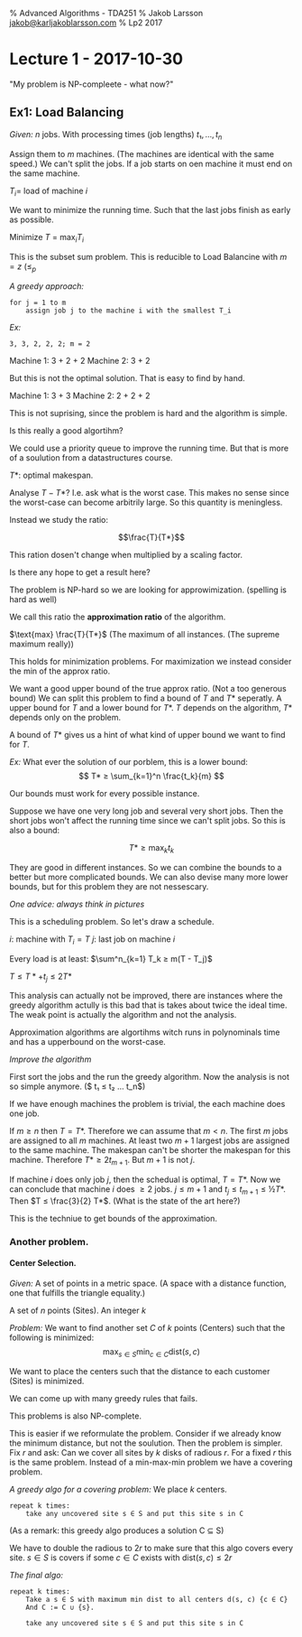 % Advanced Algorithms - TDA251
% Jakob Larsson <jakob@karljakoblarsson.com>
% Lp2 2017

Lecture 1 - 2017-10-30
======================


"My problem is NP-compleete - what now?"

Ex1: Load Balancing
-------------------

_Given:_ $n$ jobs. With processing times (job lengths) $t₁, …, t_n$

Assign them to $m$ machines. (The machines are identical with the same
speed.) We can't split the jobs. If a job starts on oen machine it
must end on the same machine.

$T_i =$ load of machine $i$

We want to minimize the running time. Such that the last jobs finish
as early as possible.

Minimize $T$ = $\text{max}_i T_i$

This is the subset sum problem. This is reducible to Load Balancine
with $m = z$ ($≤_p$


_A greedy approach:_

```Pseudo
for j = 1 to m
	assign job j to the machine i with the smallest T_i
```

_Ex:_

`3, 3, 2, 2, 2; m = 2`

Machine 1: 3 + 2 + 2
Machine 2: 3 + 2

But this is not the optimal solution. That is easy to find by hand.

Machine 1: 3 + 3
Machine 2: 2 + 2 + 2

This is not suprising, since the problem is hard and the algorithm is simple.

Is this really a good algortihm?

We could use a priority queue to improve the running time. But that is
more of a soulution from a datastructures course.


$T*$: optimal makespan.

Analyse $T - T*$? I.e. ask what is the worst case.
This makes no sense since the worst-case can become arbitrily
large. So this quantity is meningless.

Instead we study the ratio:

$$\frac{T}{T*}$$

This ration dosen't change when multiplied by a scaling factor.

Is there any hope to get a result here?

The problem is NP-hard so we are looking for
approwimization. (spelling is hard as well)


We call this ratio the __approximation ratio__ of the algorithm.

$\text{max} \frac{T}{T*}$ (The maximum of all instances. (The supreme
maximum really))

This holds for minimization problems. For maximization we instead
consider the min of the approx ratio.

We want a good upper bound of the true approx ratio. (Not a too
generous bound) We can split this problem to find a bound of $T$ and
$T*$ seperatly. A upper bound for $T$ and a lower bound for $T*$. $T$
depends on the algorithm, $T*$ depends only on the problem.

A bound of $T*$ gives us a hint of what kind of upper bound we want to
find for $T$.

_Ex:_
What ever the solution of our porblem, this is a lower bound:
$$
T* ≥ \sum_{k=1}^n \frac{t_k}{m}
$$

Our bounds must work for every possible instance.

Suppose we have one very long job and several very short jobs. Then
the short jobs won't affect the running time since we can't split
jobs. So this is also a bound:

$$
T* ≥ \text{max}_k t_k
$$

They are good in different instances. So we can combine the bounds to
a better but more complicated bounds. We can also devise many more
lower bounds, but for this problem they are not nessescary.

_One advice: always think in pictures_

This is a scheduling problem. So let's draw a schedule.

$i$: machine with $T_i = T$
$j$: last job on machine $i$

Every load is at least: $\sum^n_{k=1} T_k ≥ m(T - T_j)$

$T ≤ T* + t_j ≤ 2 T*$

This analysis can actually not be improved, there are instances where
the greedy algorithm actully is this bad that is takes about twice the
ideal time. The weak point is actually the algorithm and not the
analysis.

<!-- Break -->

Approximation algorithms are algortihms witch runs in polynominals
time and has a upperbound on the worst-case.

_Improve the algorithm_

First sort the jobs and the run the greedy algorithm. Now the analysis
is not so simple anymore.
($ t₁ ≤ t₂ … t_n$)

If we have enough machines the problem is trivial, the each machine
does one job.

If $m ≥ n$ then $T = T*$. Therefore we can assume that $m < n$. The
first $m$ jobs are assigned to all $m$ machines. At least two $m+1$
largest jobs are assigned to the same machine. The makespan can't be
shorter the makespan for this machine. Therefore $T* ≥ 2
t_{m+1}$. But $m+1$ is not $j$. 

If machine $i$ does only job $j$, then the schedual is optimal, $T =
T*$. Now we can conclude that machine $i$ does $≥ 2$ jobs. $j ≤ m+1$
and $t_j ≤ t_{m+1} ≤ ½ T*$. Then $T ≤ \frac{3}{2} T*$. (What is the
state of the art here?)

This is the techniue to get bounds of the approximation.


### Another problem.

<!-- There will be an assignment about approximation algorithms. -->

#### Center Selection.

_Given:_ A set of points in a metric space. (A space with a distance
function, one that fulfills the triangle equality.)

A set of $n$ points (Sites). An integer $k$

_Problem:_ We want to find another set $C$ of $k$ points (Centers)
such that the following is minimized:
$$ \text{max}_{s ∈ S} \text{min}_{c ∈ C} \text{dist}(s, c) $$

We want to place the centers such that the distance to each customer
(Sites) is minimized.

We can come up with many greedy rules that fails.

This problems is also NP-complete.

This is easier if we reformulate the problem. Consider if we already know the
minimum distance, but not the soulution. Then the problem is
simpler. Fix $r$ and ask: Can we cover all sites by $k$ disks of
radious $r$. For a fixed $r$ this is the same problem. Instead of a
min-max-min problem we have a covering problem.

_A greedy algo for a covering problem:_
We place $k$ centers.

```Pseudo
repeat k times:
	take any uncovered site s ∈ S and put this site s in C
```
(As a remark: this greedy algo produces a solution C ⊆ S)

We have to double the radious to $2r$ to make sure that this algo
covers every site. $s ∈ S$ is covers if some $c ∈ C$ exists with
$\text{dist}(s, c) ≤ 2r$

_The final algo:_
```Pseudo
repeat k times:
    Take a s ∈ S with maximum min dist to all centers d(s, c) {c ∈ C}
	And C := C ∪ {s}.

	take any uncovered site s ∈ S and put this site s in C
```

<!-- Next time we will get an algo for the general set covering -->
<!-- problem. Many problems can be reduced to set covering so it's -->
<!-- useful to know how to approx set covering. -->
